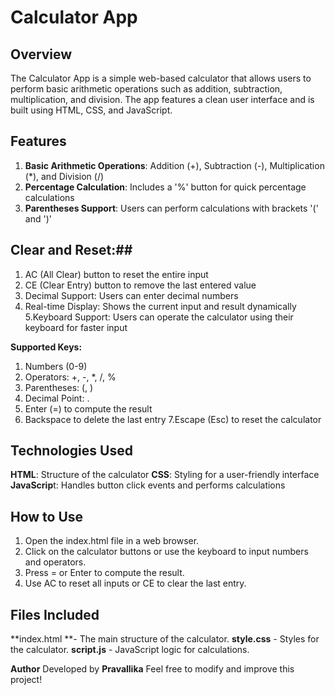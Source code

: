 # Calculator App #

## Overview ##
The Calculator App is a simple web-based calculator that allows users to perform basic arithmetic operations such as addition, subtraction, multiplication, and division. The app features a clean user interface and is built using HTML, CSS, and JavaScript.

## Features ##
1. **Basic Arithmetic Operations**: Addition (+), Subtraction (-), Multiplication (*), and Division (/)
2. **Percentage Calculation**: Includes a '%' button for quick percentage calculations
3. **Parentheses Support**: Users can perform calculations with brackets '(' and ')'

## Clear and Reset:##

1. AC (All Clear) button to reset the entire input
2. CE (Clear Entry) button to remove the last entered value
3. Decimal Support: Users can enter decimal numbers
4. Real-time Display: Shows the current input and result dynamically
5.Keyboard Support: Users can operate the calculator using their keyboard for faster input

**Supported Keys:**
1. Numbers (0-9)
2. Operators: +, -, *, /, %
3. Parentheses: (, )
4. Decimal Point: .
5. Enter (=) to compute the result
6. Backspace to delete the last entry
7.Escape (Esc) to reset the calculator

## Technologies Used ##
**HTML**: Structure of the calculator
**CSS**: Styling for a user-friendly interface
**JavaScrip**t: Handles button click events and performs calculations

## How to Use ##
1. Open the index.html file in a web browser.
2. Click on the calculator buttons or use the keyboard to input numbers and operators.
3. Press = or Enter to compute the result.
4. Use AC to reset all inputs or CE to clear the last entry.

## Files Included ##
**index.html **- The main structure of the calculator.
**style.css** - Styles for the calculator.
**script.js** - JavaScript logic for calculations.


**Author**
Developed by **Pravallika**
Feel free to modify and improve this project!

